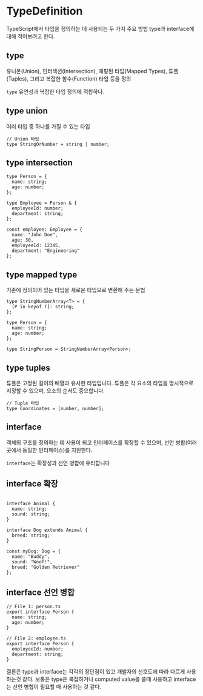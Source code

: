 # TypeDefinition

TypeScript에서 타입을 정의하는 데 사용되는 두 가지 주요 방법 type과 interface에 대해 적어보려고 한다.

## type

유니온(Union), 인터섹션(Intersection), 매핑된 타입(Mapped Types), 튜플(Tuples), 그리고 복잡한 함수(Function) 타입 등을 정의

`type` 유연성과 복잡한 타입 정의에 적합하다.

## type union

여러 타입 중 하나를 가질 수 있는 타입

```
// Union 타입
type StringOrNumber = string | number;
```

## type intersection

```
type Person = {
  name: string;
  age: number;
};

type Employee = Person & {
  employeeId: number;
  department: string;
};

const employee: Employee = {
  name: "John Doe",
  age: 30,
  employeeId: 12345,
  department: "Engineering"
};
```

## type mapped type

기존에 정의되어 있는 타입을 새로운 타입으로 변환해 주는 문법

```
type StringNumberArray<T> = {
  [P in keyof T]: string;
};

type Person = {
  name: string;
  age: number;
};

type StringPerson = StringNumberArray<Person>;

```

## type tuples

튜플은 고정된 길이의 배열과 유사한 타입입니다. 튜플은 각 요소의 타입을 명시적으로 지정할 수 있으며, 요소의 순서도 중요합니다.

```
// Tuple 타입
type Coordinates = [number, number];
```

## interface

객체의 구조를 정의하는 데 사용이 되고 인터페이스를 확장할 수 있으며, 선언 병합(여러 곳에서 동일한 인터페이스)를 지원한다.

`interface`는 확장성과 선언 병합에 유리합니다

## interface 확장

```

interface Animal {
  name: string;
  sound: string;
}

interface Dog extends Animal {
  breed: string;
}

const myDog: Dog = {
  name: "Buddy",
  sound: "Woof!",
  breed: "Golden Retriever"
};
```

## interface 선언 병합

```
// File 1: person.ts
export interface Person {
  name: string;
  age: number;
}

// File 2: employee.ts
export interface Person {
  employeeId: number;
  department: string;
}

```

결론은 type과 interface는 각각의 장단점이 있고 개발자의 선호도에 따라 다르게 사용하는것 같다.
보통은 type은 복잡하거나 computed value를 쓸때 사용하고 interface는 선언 병합이 필요할 때 사용하는 것 같다.
